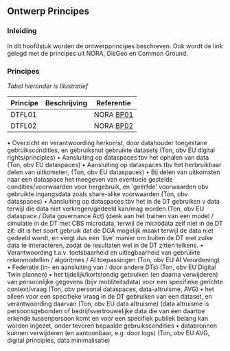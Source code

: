 ## Ontwerp Principes

### Inleiding

In dit hoofdstuk worden de ontwerpprincipes beschreven. Ook wordt de link gelegd met de principes uit NORA, DisGeo en Common Ground.

### Principes

*Tabel hieronder is Illustratief*

| Principe | Beschrijving | Referentie                                            |
|----------|--------------|-------------------------------------------------------|
| DTFL01   |              | NORA [BP01](https://www.noraonline.nl/wiki/Proactief) |
| DTFL02   |              | NORA [BP02](https://www.noraonline.nl/wiki/Vindbaar)  |





•	Overzicht en verantwoording herkomst, door datahouder toegestane gebruikscondities, en gebruiksnut gebruikte datasets (Ton, obv EU digital rights/principles)
•	Aansluiting op dataspaces tbv het ophalen van data (Ton, obv EU dataspaces)
•	Aansluiting op dataspaces tbv het herbruikbaar delen van uitkomsten, (Ton, obv EU dataspaces)
•	Bij delen van uitkomsten naar een dataspace het meegeven van eventuele gestelde condities/voorwaarden voor hergebruik, en 'geërfde' voorwaarden obv gebruikte ingangsdata zoals share-alike voorwaarden (Ton, obv dataspaces)
•	Aansluiting op dataspaces tbv het in de DT gebruiken v data terwijl die data niet verkregen/gedeeld kan/mag worden (Ton, obv EU dataspace / Data governance Act) (denk aan het trainen van een model / simulatie in de DT met CBS microdata, terwijl de microdata zelf niet in de DT zit: dit is het soort gebruik dat de DGA mogelijk maakt terwijl de data niet gedeeld wordt, en vergt dus een 'live' manier om buiten de DT met zulke data te interacteren, zodat de resultaten wel in de DT zitten telkens.
•	Verantwoording t.a.v. toetsbaarheid en uitlegbaarheid van gebruikte rekenmodellen / algoritmes / AI toepassingen (Ton, obv EU AI Verordening)
•	Federatie  (in- en aansluiting van / door andere DTs) (Ton, obv EU Digital Twin plannen)
•	het tijdelijk/kortstondig gebruiken (en daarna verwijderen) van persoonlijke gegevens (bijv mobliteitsdata) voor een specifieke gerichte context/vraag (Ton, obv personal dataspaces, data-altruisme, AVG)
•	het alleen voor een specifieke vraag in de DT gebruiken van een dataset, en verantwoording daarvan (Ton, obv EU data altruisme) (data altruisme is persoonsgebonden of bedrijfsvertrouwelijke data die van een daartoe erkende tussenpersoon komt en voor een specifiek publiek belang kan worden ingezet, onder tevoren bepaalde gebruikscondities
•	databronnen kunnen verwijderen (en aantoonbaar, e.g. door logs) (Ton, obv EU AVG, digital principles, data minimalisatie)

